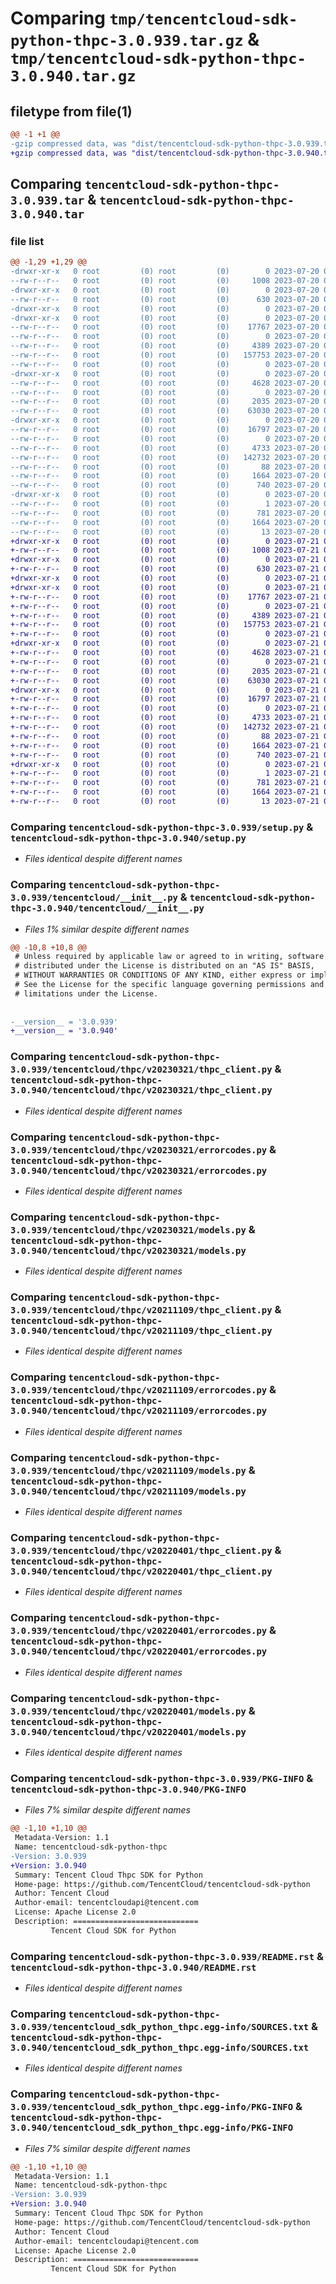 # Comparing `tmp/tencentcloud-sdk-python-thpc-3.0.939.tar.gz` & `tmp/tencentcloud-sdk-python-thpc-3.0.940.tar.gz`

## filetype from file(1)

```diff
@@ -1 +1 @@
-gzip compressed data, was "dist/tencentcloud-sdk-python-thpc-3.0.939.tar", last modified: Thu Jul 20 00:35:10 2023, max compression
+gzip compressed data, was "dist/tencentcloud-sdk-python-thpc-3.0.940.tar", last modified: Fri Jul 21 00:51:12 2023, max compression
```

## Comparing `tencentcloud-sdk-python-thpc-3.0.939.tar` & `tencentcloud-sdk-python-thpc-3.0.940.tar`

### file list

```diff
@@ -1,29 +1,29 @@
-drwxr-xr-x   0 root         (0) root         (0)        0 2023-07-20 00:35:10.000000 tencentcloud-sdk-python-thpc-3.0.939/
--rw-r--r--   0 root         (0) root         (0)     1008 2023-07-20 00:35:10.000000 tencentcloud-sdk-python-thpc-3.0.939/setup.py
-drwxr-xr-x   0 root         (0) root         (0)        0 2023-07-20 00:35:10.000000 tencentcloud-sdk-python-thpc-3.0.939/tencentcloud/
--rw-r--r--   0 root         (0) root         (0)      630 2023-07-20 00:35:10.000000 tencentcloud-sdk-python-thpc-3.0.939/tencentcloud/__init__.py
-drwxr-xr-x   0 root         (0) root         (0)        0 2023-07-20 00:35:10.000000 tencentcloud-sdk-python-thpc-3.0.939/tencentcloud/thpc/
-drwxr-xr-x   0 root         (0) root         (0)        0 2023-07-20 00:35:10.000000 tencentcloud-sdk-python-thpc-3.0.939/tencentcloud/thpc/v20230321/
--rw-r--r--   0 root         (0) root         (0)    17767 2023-07-20 00:35:10.000000 tencentcloud-sdk-python-thpc-3.0.939/tencentcloud/thpc/v20230321/thpc_client.py
--rw-r--r--   0 root         (0) root         (0)        0 2023-07-20 00:35:10.000000 tencentcloud-sdk-python-thpc-3.0.939/tencentcloud/thpc/v20230321/__init__.py
--rw-r--r--   0 root         (0) root         (0)     4389 2023-07-20 00:35:10.000000 tencentcloud-sdk-python-thpc-3.0.939/tencentcloud/thpc/v20230321/errorcodes.py
--rw-r--r--   0 root         (0) root         (0)   157753 2023-07-20 00:35:10.000000 tencentcloud-sdk-python-thpc-3.0.939/tencentcloud/thpc/v20230321/models.py
--rw-r--r--   0 root         (0) root         (0)        0 2023-07-20 00:35:10.000000 tencentcloud-sdk-python-thpc-3.0.939/tencentcloud/thpc/__init__.py
-drwxr-xr-x   0 root         (0) root         (0)        0 2023-07-20 00:35:10.000000 tencentcloud-sdk-python-thpc-3.0.939/tencentcloud/thpc/v20211109/
--rw-r--r--   0 root         (0) root         (0)     4628 2023-07-20 00:35:10.000000 tencentcloud-sdk-python-thpc-3.0.939/tencentcloud/thpc/v20211109/thpc_client.py
--rw-r--r--   0 root         (0) root         (0)        0 2023-07-20 00:35:10.000000 tencentcloud-sdk-python-thpc-3.0.939/tencentcloud/thpc/v20211109/__init__.py
--rw-r--r--   0 root         (0) root         (0)     2035 2023-07-20 00:35:10.000000 tencentcloud-sdk-python-thpc-3.0.939/tencentcloud/thpc/v20211109/errorcodes.py
--rw-r--r--   0 root         (0) root         (0)    63030 2023-07-20 00:35:10.000000 tencentcloud-sdk-python-thpc-3.0.939/tencentcloud/thpc/v20211109/models.py
-drwxr-xr-x   0 root         (0) root         (0)        0 2023-07-20 00:35:10.000000 tencentcloud-sdk-python-thpc-3.0.939/tencentcloud/thpc/v20220401/
--rw-r--r--   0 root         (0) root         (0)    16797 2023-07-20 00:35:10.000000 tencentcloud-sdk-python-thpc-3.0.939/tencentcloud/thpc/v20220401/thpc_client.py
--rw-r--r--   0 root         (0) root         (0)        0 2023-07-20 00:35:10.000000 tencentcloud-sdk-python-thpc-3.0.939/tencentcloud/thpc/v20220401/__init__.py
--rw-r--r--   0 root         (0) root         (0)     4733 2023-07-20 00:35:10.000000 tencentcloud-sdk-python-thpc-3.0.939/tencentcloud/thpc/v20220401/errorcodes.py
--rw-r--r--   0 root         (0) root         (0)   142732 2023-07-20 00:35:10.000000 tencentcloud-sdk-python-thpc-3.0.939/tencentcloud/thpc/v20220401/models.py
--rw-r--r--   0 root         (0) root         (0)       88 2023-07-20 00:35:10.000000 tencentcloud-sdk-python-thpc-3.0.939/setup.cfg
--rw-r--r--   0 root         (0) root         (0)     1664 2023-07-20 00:35:10.000000 tencentcloud-sdk-python-thpc-3.0.939/PKG-INFO
--rw-r--r--   0 root         (0) root         (0)      740 2023-07-20 00:35:10.000000 tencentcloud-sdk-python-thpc-3.0.939/README.rst
-drwxr-xr-x   0 root         (0) root         (0)        0 2023-07-20 00:35:10.000000 tencentcloud-sdk-python-thpc-3.0.939/tencentcloud_sdk_python_thpc.egg-info/
--rw-r--r--   0 root         (0) root         (0)        1 2023-07-20 00:35:10.000000 tencentcloud-sdk-python-thpc-3.0.939/tencentcloud_sdk_python_thpc.egg-info/dependency_links.txt
--rw-r--r--   0 root         (0) root         (0)      781 2023-07-20 00:35:10.000000 tencentcloud-sdk-python-thpc-3.0.939/tencentcloud_sdk_python_thpc.egg-info/SOURCES.txt
--rw-r--r--   0 root         (0) root         (0)     1664 2023-07-20 00:35:10.000000 tencentcloud-sdk-python-thpc-3.0.939/tencentcloud_sdk_python_thpc.egg-info/PKG-INFO
--rw-r--r--   0 root         (0) root         (0)       13 2023-07-20 00:35:10.000000 tencentcloud-sdk-python-thpc-3.0.939/tencentcloud_sdk_python_thpc.egg-info/top_level.txt
+drwxr-xr-x   0 root         (0) root         (0)        0 2023-07-21 00:51:12.000000 tencentcloud-sdk-python-thpc-3.0.940/
+-rw-r--r--   0 root         (0) root         (0)     1008 2023-07-21 00:51:12.000000 tencentcloud-sdk-python-thpc-3.0.940/setup.py
+drwxr-xr-x   0 root         (0) root         (0)        0 2023-07-21 00:51:12.000000 tencentcloud-sdk-python-thpc-3.0.940/tencentcloud/
+-rw-r--r--   0 root         (0) root         (0)      630 2023-07-21 00:51:12.000000 tencentcloud-sdk-python-thpc-3.0.940/tencentcloud/__init__.py
+drwxr-xr-x   0 root         (0) root         (0)        0 2023-07-21 00:51:12.000000 tencentcloud-sdk-python-thpc-3.0.940/tencentcloud/thpc/
+drwxr-xr-x   0 root         (0) root         (0)        0 2023-07-21 00:51:12.000000 tencentcloud-sdk-python-thpc-3.0.940/tencentcloud/thpc/v20230321/
+-rw-r--r--   0 root         (0) root         (0)    17767 2023-07-21 00:51:12.000000 tencentcloud-sdk-python-thpc-3.0.940/tencentcloud/thpc/v20230321/thpc_client.py
+-rw-r--r--   0 root         (0) root         (0)        0 2023-07-21 00:51:12.000000 tencentcloud-sdk-python-thpc-3.0.940/tencentcloud/thpc/v20230321/__init__.py
+-rw-r--r--   0 root         (0) root         (0)     4389 2023-07-21 00:51:12.000000 tencentcloud-sdk-python-thpc-3.0.940/tencentcloud/thpc/v20230321/errorcodes.py
+-rw-r--r--   0 root         (0) root         (0)   157753 2023-07-21 00:51:12.000000 tencentcloud-sdk-python-thpc-3.0.940/tencentcloud/thpc/v20230321/models.py
+-rw-r--r--   0 root         (0) root         (0)        0 2023-07-21 00:51:12.000000 tencentcloud-sdk-python-thpc-3.0.940/tencentcloud/thpc/__init__.py
+drwxr-xr-x   0 root         (0) root         (0)        0 2023-07-21 00:51:12.000000 tencentcloud-sdk-python-thpc-3.0.940/tencentcloud/thpc/v20211109/
+-rw-r--r--   0 root         (0) root         (0)     4628 2023-07-21 00:51:12.000000 tencentcloud-sdk-python-thpc-3.0.940/tencentcloud/thpc/v20211109/thpc_client.py
+-rw-r--r--   0 root         (0) root         (0)        0 2023-07-21 00:51:12.000000 tencentcloud-sdk-python-thpc-3.0.940/tencentcloud/thpc/v20211109/__init__.py
+-rw-r--r--   0 root         (0) root         (0)     2035 2023-07-21 00:51:12.000000 tencentcloud-sdk-python-thpc-3.0.940/tencentcloud/thpc/v20211109/errorcodes.py
+-rw-r--r--   0 root         (0) root         (0)    63030 2023-07-21 00:51:12.000000 tencentcloud-sdk-python-thpc-3.0.940/tencentcloud/thpc/v20211109/models.py
+drwxr-xr-x   0 root         (0) root         (0)        0 2023-07-21 00:51:12.000000 tencentcloud-sdk-python-thpc-3.0.940/tencentcloud/thpc/v20220401/
+-rw-r--r--   0 root         (0) root         (0)    16797 2023-07-21 00:51:12.000000 tencentcloud-sdk-python-thpc-3.0.940/tencentcloud/thpc/v20220401/thpc_client.py
+-rw-r--r--   0 root         (0) root         (0)        0 2023-07-21 00:51:12.000000 tencentcloud-sdk-python-thpc-3.0.940/tencentcloud/thpc/v20220401/__init__.py
+-rw-r--r--   0 root         (0) root         (0)     4733 2023-07-21 00:51:12.000000 tencentcloud-sdk-python-thpc-3.0.940/tencentcloud/thpc/v20220401/errorcodes.py
+-rw-r--r--   0 root         (0) root         (0)   142732 2023-07-21 00:51:12.000000 tencentcloud-sdk-python-thpc-3.0.940/tencentcloud/thpc/v20220401/models.py
+-rw-r--r--   0 root         (0) root         (0)       88 2023-07-21 00:51:12.000000 tencentcloud-sdk-python-thpc-3.0.940/setup.cfg
+-rw-r--r--   0 root         (0) root         (0)     1664 2023-07-21 00:51:12.000000 tencentcloud-sdk-python-thpc-3.0.940/PKG-INFO
+-rw-r--r--   0 root         (0) root         (0)      740 2023-07-21 00:51:12.000000 tencentcloud-sdk-python-thpc-3.0.940/README.rst
+drwxr-xr-x   0 root         (0) root         (0)        0 2023-07-21 00:51:12.000000 tencentcloud-sdk-python-thpc-3.0.940/tencentcloud_sdk_python_thpc.egg-info/
+-rw-r--r--   0 root         (0) root         (0)        1 2023-07-21 00:51:12.000000 tencentcloud-sdk-python-thpc-3.0.940/tencentcloud_sdk_python_thpc.egg-info/dependency_links.txt
+-rw-r--r--   0 root         (0) root         (0)      781 2023-07-21 00:51:12.000000 tencentcloud-sdk-python-thpc-3.0.940/tencentcloud_sdk_python_thpc.egg-info/SOURCES.txt
+-rw-r--r--   0 root         (0) root         (0)     1664 2023-07-21 00:51:12.000000 tencentcloud-sdk-python-thpc-3.0.940/tencentcloud_sdk_python_thpc.egg-info/PKG-INFO
+-rw-r--r--   0 root         (0) root         (0)       13 2023-07-21 00:51:12.000000 tencentcloud-sdk-python-thpc-3.0.940/tencentcloud_sdk_python_thpc.egg-info/top_level.txt
```

### Comparing `tencentcloud-sdk-python-thpc-3.0.939/setup.py` & `tencentcloud-sdk-python-thpc-3.0.940/setup.py`

 * *Files identical despite different names*

### Comparing `tencentcloud-sdk-python-thpc-3.0.939/tencentcloud/__init__.py` & `tencentcloud-sdk-python-thpc-3.0.940/tencentcloud/__init__.py`

 * *Files 1% similar despite different names*

```diff
@@ -10,8 +10,8 @@
 # Unless required by applicable law or agreed to in writing, software
 # distributed under the License is distributed on an "AS IS" BASIS,
 # WITHOUT WARRANTIES OR CONDITIONS OF ANY KIND, either express or implied.
 # See the License for the specific language governing permissions and
 # limitations under the License.
 
 
-__version__ = '3.0.939'
+__version__ = '3.0.940'
```

### Comparing `tencentcloud-sdk-python-thpc-3.0.939/tencentcloud/thpc/v20230321/thpc_client.py` & `tencentcloud-sdk-python-thpc-3.0.940/tencentcloud/thpc/v20230321/thpc_client.py`

 * *Files identical despite different names*

### Comparing `tencentcloud-sdk-python-thpc-3.0.939/tencentcloud/thpc/v20230321/errorcodes.py` & `tencentcloud-sdk-python-thpc-3.0.940/tencentcloud/thpc/v20230321/errorcodes.py`

 * *Files identical despite different names*

### Comparing `tencentcloud-sdk-python-thpc-3.0.939/tencentcloud/thpc/v20230321/models.py` & `tencentcloud-sdk-python-thpc-3.0.940/tencentcloud/thpc/v20230321/models.py`

 * *Files identical despite different names*

### Comparing `tencentcloud-sdk-python-thpc-3.0.939/tencentcloud/thpc/v20211109/thpc_client.py` & `tencentcloud-sdk-python-thpc-3.0.940/tencentcloud/thpc/v20211109/thpc_client.py`

 * *Files identical despite different names*

### Comparing `tencentcloud-sdk-python-thpc-3.0.939/tencentcloud/thpc/v20211109/errorcodes.py` & `tencentcloud-sdk-python-thpc-3.0.940/tencentcloud/thpc/v20211109/errorcodes.py`

 * *Files identical despite different names*

### Comparing `tencentcloud-sdk-python-thpc-3.0.939/tencentcloud/thpc/v20211109/models.py` & `tencentcloud-sdk-python-thpc-3.0.940/tencentcloud/thpc/v20211109/models.py`

 * *Files identical despite different names*

### Comparing `tencentcloud-sdk-python-thpc-3.0.939/tencentcloud/thpc/v20220401/thpc_client.py` & `tencentcloud-sdk-python-thpc-3.0.940/tencentcloud/thpc/v20220401/thpc_client.py`

 * *Files identical despite different names*

### Comparing `tencentcloud-sdk-python-thpc-3.0.939/tencentcloud/thpc/v20220401/errorcodes.py` & `tencentcloud-sdk-python-thpc-3.0.940/tencentcloud/thpc/v20220401/errorcodes.py`

 * *Files identical despite different names*

### Comparing `tencentcloud-sdk-python-thpc-3.0.939/tencentcloud/thpc/v20220401/models.py` & `tencentcloud-sdk-python-thpc-3.0.940/tencentcloud/thpc/v20220401/models.py`

 * *Files identical despite different names*

### Comparing `tencentcloud-sdk-python-thpc-3.0.939/PKG-INFO` & `tencentcloud-sdk-python-thpc-3.0.940/PKG-INFO`

 * *Files 7% similar despite different names*

```diff
@@ -1,10 +1,10 @@
 Metadata-Version: 1.1
 Name: tencentcloud-sdk-python-thpc
-Version: 3.0.939
+Version: 3.0.940
 Summary: Tencent Cloud Thpc SDK for Python
 Home-page: https://github.com/TencentCloud/tencentcloud-sdk-python
 Author: Tencent Cloud
 Author-email: tencentcloudapi@tencent.com
 License: Apache License 2.0
 Description: ============================
         Tencent Cloud SDK for Python
```

### Comparing `tencentcloud-sdk-python-thpc-3.0.939/README.rst` & `tencentcloud-sdk-python-thpc-3.0.940/README.rst`

 * *Files identical despite different names*

### Comparing `tencentcloud-sdk-python-thpc-3.0.939/tencentcloud_sdk_python_thpc.egg-info/SOURCES.txt` & `tencentcloud-sdk-python-thpc-3.0.940/tencentcloud_sdk_python_thpc.egg-info/SOURCES.txt`

 * *Files identical despite different names*

### Comparing `tencentcloud-sdk-python-thpc-3.0.939/tencentcloud_sdk_python_thpc.egg-info/PKG-INFO` & `tencentcloud-sdk-python-thpc-3.0.940/tencentcloud_sdk_python_thpc.egg-info/PKG-INFO`

 * *Files 7% similar despite different names*

```diff
@@ -1,10 +1,10 @@
 Metadata-Version: 1.1
 Name: tencentcloud-sdk-python-thpc
-Version: 3.0.939
+Version: 3.0.940
 Summary: Tencent Cloud Thpc SDK for Python
 Home-page: https://github.com/TencentCloud/tencentcloud-sdk-python
 Author: Tencent Cloud
 Author-email: tencentcloudapi@tencent.com
 License: Apache License 2.0
 Description: ============================
         Tencent Cloud SDK for Python
```

